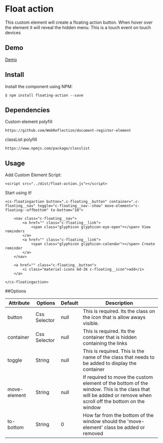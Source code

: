 # Float action

This custom element will create a floating action button. When hover over the element it will reveal the hidden menu.
This is a touch event on touch devices

## Demo

[Demo](https://sissingclay.github.io/floating-action/)

## Install
Install the component using NPM:

```
$ npm install floating-action --save
```

## Dependencies

Custom element polyfill

```
https://github.com/WebReflection/document-register-element

```

classList polyfill

```
https://www.npmjs.com/package/classlist

```

## Usage

Add Custom Element Script:

```
<script src="../dist/float-action.js"></script>
```

Start using it!

```
<cs-floatingaction button=".c-floating__button" container=".c-floating__nav" toggle="c-floating__nav--show" move-element="c-floating--offbottom" to-bottom="10">

    <nav class="c-floating__nav">
        <a href="" class="c-floating__link">
            <span class="glyphicon glyphicon-eye-open"></span> View reminders
        </a>
        <a href="" class="c-floating__link">
            <span class="glyphicon glyphicon-calendar"></span> Create reminder
        </a>
    </nav>

    <a href="" class="c-floating__button">
        <i class="material-icons md-36 c-floating__icon">add</i>
    </a>

</cs-floatingaction>
```

##Options

| Attribute      | Options          | Default                                     | Description                                                                                              |
| ---            | ---              | ---                                         | ---                                                                                                      |
| button         | Css Selector     | null                                        | This is required. Its the class on the icon that is allow aways visible.                                 |
| container      | Css Selector     | null                                        | This is required. Its the container that is hidden containing the links                                  |
| toggle         | String           | null                                        | This is required. This is the name of the class that needs to be added to display the container          |
| move-element   | String           | null                                        | If required to move the custom element of the bottom of the window. This is the class that will be added or remove when scroll off the bottom on the window  |
| to-bottom      | String           | 0                                           | How far from the bottom of the window should the 'move-element' class be added or removed  |